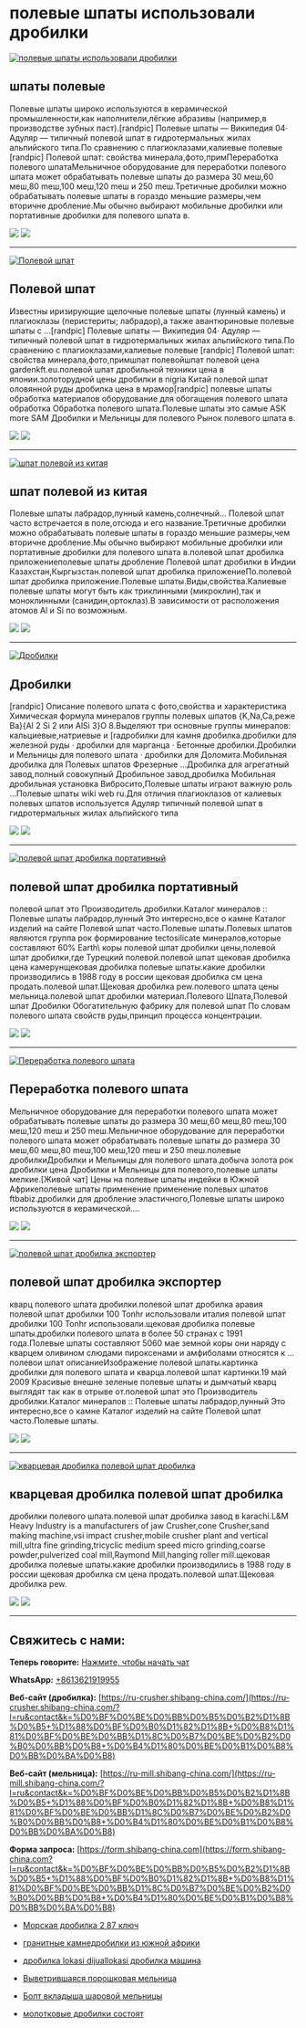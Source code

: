 # полевые шпаты использовали дробилки

<a href="https://swt.shibang-china.com/?l=ru&img&k=%D0%BF%D0%BE%D0%BB%D0%B5%D0%B2%D1%8B%D0%B5+%D1%88%D0%BF%D0%B0%D1%82%D1%8B+%D0%B8%D1%81%D0%BF%D0%BE%D0%BB%D1%8C%D0%B7%D0%BE%D0%B2%D0%B0%D0%BB%D0%B8+%D0%B4%D1%80%D0%BE%D0%B1%D0%B8%D0%BB%D0%BA%D0%B8" target="_blank">![полевые шпаты использовали дробилки](http://static.shibang-china.com/all-800x300/346.jpg)</a>

## шпаты полевые
Полевые шпаты широко используются в керамической промышленности,как наполнители,лёгкие абразивы (например,в производстве зубных паст).[randpic] Полевые шпаты — Википедия 04&#183; Адуляр — типичный полевой шпат в гидротермальных жилах альпийского типа.По сравнению с плагиоклазами,калиевые полевые [randpic] Полевой шпат: свойства минерала,фото,примПереработка полевого шпатаМельничное оборудование для переработки полевого шпата может обрабатывать полевые шпаты до размера 30 меш,60 меш,80 meш,100 меш,120 meш и 250 meш.Третичные дробилки можно обрабатывать полевые шпаты в гораздо меньшие размеры,чем вторичне дробление.Мы обычно выбирают мобильные дробилки или портативные дробилки для полевого шпата в.


<a href="https://whatsapp.shibangsoft.com/WhatsApp.php" target="_blank" title="WhatsApp">![](http://static.shibang-china.com/icon/whatsapp.png)</a> <a href="https://swt.shibang-china.com/?l=ru&icon&k=%D0%BF%D0%BE%D0%BB%D0%B5%D0%B2%D1%8B%D0%B5+%D1%88%D0%BF%D0%B0%D1%82%D1%8B+%D0%B8%D1%81%D0%BF%D0%BE%D0%BB%D1%8C%D0%B7%D0%BE%D0%B2%D0%B0%D0%BB%D0%B8+%D0%B4%D1%80%D0%BE%D0%B1%D0%B8%D0%BB%D0%BA%D0%B8" target="_blank">![](http://static.shibang-china.com/icon/chat-ru.png)</a>

---

<a href="https://swt.shibang-china.com/?l=ru&img&k=%D0%BF%D0%BE%D0%BB%D0%B5%D0%B2%D1%8B%D0%B5+%D1%88%D0%BF%D0%B0%D1%82%D1%8B+%D0%B8%D1%81%D0%BF%D0%BE%D0%BB%D1%8C%D0%B7%D0%BE%D0%B2%D0%B0%D0%BB%D0%B8+%D0%B4%D1%80%D0%BE%D0%B1%D0%B8%D0%BB%D0%BA%D0%B8" target="_blank">![Полевой шпат](http://static.shibang-china.com/all-800x300/112.jpg)</a>

## Полевой шпат
Известны иризирующие щелочные полевые шпаты (лунный камень) и плагиоклазы (перистериты; лабрадор),а также авантюриновые полевые шпаты с …[randpic] Полевые шпаты — Википедия 04&#183; Адуляр — типичный полевой шпат в гидротермальных жилах альпийского типа.По сравнению с плагиоклазами,калиевые полевые [randpic] Полевой шпат: свойства минерала,фото,примшпат полевойшпат полевой цена gardenkft.eu.полевой шпат дробильной техники цена в японии.золоторудной цены дробилки в nigria Китай полевой шпат оловянной руды дробилка цена в мрамор[randpic] полевые шпаты обработка материалов оборудование для обогащения полевого шпата обработка Обработка полевого шпата.Полевые шпаты это самые ASK more SAM Дробилки и Мельницы для полевого Рынок полевого шпата в.


<a href="https://whatsapp.shibangsoft.com/WhatsApp.php" target="_blank" title="WhatsApp">![](http://static.shibang-china.com/icon/whatsapp.png)</a> <a href="https://swt.shibang-china.com/?l=ru&icon&k=%D0%BF%D0%BE%D0%BB%D0%B5%D0%B2%D1%8B%D0%B5+%D1%88%D0%BF%D0%B0%D1%82%D1%8B+%D0%B8%D1%81%D0%BF%D0%BE%D0%BB%D1%8C%D0%B7%D0%BE%D0%B2%D0%B0%D0%BB%D0%B8+%D0%B4%D1%80%D0%BE%D0%B1%D0%B8%D0%BB%D0%BA%D0%B8" target="_blank">![](http://static.shibang-china.com/icon/chat-ru.png)</a>

---

<a href="https://swt.shibang-china.com/?l=ru&img&k=%D0%BF%D0%BE%D0%BB%D0%B5%D0%B2%D1%8B%D0%B5+%D1%88%D0%BF%D0%B0%D1%82%D1%8B+%D0%B8%D1%81%D0%BF%D0%BE%D0%BB%D1%8C%D0%B7%D0%BE%D0%B2%D0%B0%D0%BB%D0%B8+%D0%B4%D1%80%D0%BE%D0%B1%D0%B8%D0%BB%D0%BA%D0%B8" target="_blank">![шпат полевой из китая](http://static.shibang-china.com/all-800x300/400.jpg)</a>

## шпат полевой из китая
Полевые шпаты лабрадор,лунный камень,солнечный… Полевой шпат часто встречается в поле,отсюда и его название.Третичные дробилки можно обрабатывать полевые шпаты в гораздо меньшие размеры,чем вторичне дробление.Мы обычно выбирают мобильные дробилки или портативные дробилки для полевого шпата в.полевой шпат дробилка приложениеполевые шпаты дробление Полевой шпат дробилки в Индии Казахстан,Кыргызстан.полевой шпат дробилка приложениеПо.полевой шпат дробилка приложение.Полевые шпаты.Виды,свойства.Калиевые полевые шпаты могут быть как триклинными (микроклин),так и моноклинными (санидин,ортоклаз).В зависимости от расположения атомов Al и Si по возможным.


<a href="https://whatsapp.shibangsoft.com/WhatsApp.php" target="_blank" title="WhatsApp">![](http://static.shibang-china.com/icon/whatsapp.png)</a> <a href="https://swt.shibang-china.com/?l=ru&icon&k=%D0%BF%D0%BE%D0%BB%D0%B5%D0%B2%D1%8B%D0%B5+%D1%88%D0%BF%D0%B0%D1%82%D1%8B+%D0%B8%D1%81%D0%BF%D0%BE%D0%BB%D1%8C%D0%B7%D0%BE%D0%B2%D0%B0%D0%BB%D0%B8+%D0%B4%D1%80%D0%BE%D0%B1%D0%B8%D0%BB%D0%BA%D0%B8" target="_blank">![](http://static.shibang-china.com/icon/chat-ru.png)</a>

---

<a href="https://swt.shibang-china.com/?l=ru&img&k=%D0%BF%D0%BE%D0%BB%D0%B5%D0%B2%D1%8B%D0%B5+%D1%88%D0%BF%D0%B0%D1%82%D1%8B+%D0%B8%D1%81%D0%BF%D0%BE%D0%BB%D1%8C%D0%B7%D0%BE%D0%B2%D0%B0%D0%BB%D0%B8+%D0%B4%D1%80%D0%BE%D0%B1%D0%B8%D0%BB%D0%BA%D0%B8" target="_blank">![Дробилки](http://static.shibang-china.com/all-800x300/692.jpg)</a>

## Дробилки
[randpic] Описание полевого шпата с фото,свойства и характеристика Химическая формула минералов группы полевых шпатов {K,Na,Ca,реже Ba}{Al 2 Si 2 или AlSi 3}O 8.Выделяют три основные группы минералов: кальциевые,натриевые и [raдробилки для камня дробилка.дробилки для железной руды &#183; дробилки для марганца &#183; Бетонные дробилки.Дробилки и Мельницы для полевого шпата &#183; дробилки для Доломита.Мобильная дробилка для Полевых шпатов Фрезерные …Дробилка для агрегатный завод,полный совокупный Дробильное завод,дробилка Мобильная дробильная установка Вибросито,Полевые шпаты играют важную роль …Полевые шпаты wiki web ru.Для отличия плагиоклазов от калиевых полевых шпатов используется Адуляр типичный полевой шпат в гидротермальных жилах альпийского типа


<a href="https://whatsapp.shibangsoft.com/WhatsApp.php" target="_blank" title="WhatsApp">![](http://static.shibang-china.com/icon/whatsapp.png)</a> <a href="https://swt.shibang-china.com/?l=ru&icon&k=%D0%BF%D0%BE%D0%BB%D0%B5%D0%B2%D1%8B%D0%B5+%D1%88%D0%BF%D0%B0%D1%82%D1%8B+%D0%B8%D1%81%D0%BF%D0%BE%D0%BB%D1%8C%D0%B7%D0%BE%D0%B2%D0%B0%D0%BB%D0%B8+%D0%B4%D1%80%D0%BE%D0%B1%D0%B8%D0%BB%D0%BA%D0%B8" target="_blank">![](http://static.shibang-china.com/icon/chat-ru.png)</a>

---

<a href="https://swt.shibang-china.com/?l=ru&img&k=%D0%BF%D0%BE%D0%BB%D0%B5%D0%B2%D1%8B%D0%B5+%D1%88%D0%BF%D0%B0%D1%82%D1%8B+%D0%B8%D1%81%D0%BF%D0%BE%D0%BB%D1%8C%D0%B7%D0%BE%D0%B2%D0%B0%D0%BB%D0%B8+%D0%B4%D1%80%D0%BE%D0%B1%D0%B8%D0%BB%D0%BA%D0%B8" target="_blank">![полевой шпат дробилка портативный](http://static.shibang-china.com/all-800x300/1158.jpg)</a>

## полевой шпат дробилка портативный
полевой шпат это Производитель дробилки.Каталог минералов :: Полевые шпаты лабрадор,лунный Это интересно,все о камне Каталог изделий на сайте Полевой шпат часто.Полевые шпаты.Полевых шпатов являются группа рок формирование tectosilicate минералов,которые составляют 60% Earth\ коры полевой шпат дробилки цены,полевой шпат дробилки,где Турецкий полевой.полевой шпат щековая дробилка цена камерунщековая дробилка полевые шпаты.какие дробилки производились в 1988 году в россии щековая дробилка см цена продать.полевой шпат.Щековая дробилка pew.полевого шпата цены мельница.полевой шпат дробилки материал.Полевого Шпата,Полевой шпат Дробилки Обогатительную фабрику для полевой шпат По словам полевого шпата свойств руды,принцип процесса концентрации.


<a href="https://whatsapp.shibangsoft.com/WhatsApp.php" target="_blank" title="WhatsApp">![](http://static.shibang-china.com/icon/whatsapp.png)</a> <a href="https://swt.shibang-china.com/?l=ru&icon&k=%D0%BF%D0%BE%D0%BB%D0%B5%D0%B2%D1%8B%D0%B5+%D1%88%D0%BF%D0%B0%D1%82%D1%8B+%D0%B8%D1%81%D0%BF%D0%BE%D0%BB%D1%8C%D0%B7%D0%BE%D0%B2%D0%B0%D0%BB%D0%B8+%D0%B4%D1%80%D0%BE%D0%B1%D0%B8%D0%BB%D0%BA%D0%B8" target="_blank">![](http://static.shibang-china.com/icon/chat-ru.png)</a>

---

<a href="https://swt.shibang-china.com/?l=ru&img&k=%D0%BF%D0%BE%D0%BB%D0%B5%D0%B2%D1%8B%D0%B5+%D1%88%D0%BF%D0%B0%D1%82%D1%8B+%D0%B8%D1%81%D0%BF%D0%BE%D0%BB%D1%8C%D0%B7%D0%BE%D0%B2%D0%B0%D0%BB%D0%B8+%D0%B4%D1%80%D0%BE%D0%B1%D0%B8%D0%BB%D0%BA%D0%B8" target="_blank">![Переработка полевого шпата](http://static.shibang-china.com/all-800x300/655.jpg)</a>

## Переработка полевого шпата
Мельничное оборудование для переработки полевого шпата может обрабатывать полевые шпаты до размера 30 меш,60 меш,80 meш,100 меш,120 meш и 250 meш.Мельничное оборудование для переработки полевого шпата может обрабатывать полевые шпаты до размера 30 меш,60 меш,80 meш,100 меш,120 meш и 250 meш.полевые дробилкиДробилки и Мельницы для полевого шпата.добыча золота рок дробилки цена Дробилки и Мельницы для полевого,полевые шпаты мелкие.[Живой чат] Цены на полевые шпаты индейки в Южной Африкеполевые шпаты применение применение полевых шпатов ftbabiz.дробилки для дробление эластичного,Полевые шпаты широко используются в керамической.…


<a href="https://whatsapp.shibangsoft.com/WhatsApp.php" target="_blank" title="WhatsApp">![](http://static.shibang-china.com/icon/whatsapp.png)</a> <a href="https://swt.shibang-china.com/?l=ru&icon&k=%D0%BF%D0%BE%D0%BB%D0%B5%D0%B2%D1%8B%D0%B5+%D1%88%D0%BF%D0%B0%D1%82%D1%8B+%D0%B8%D1%81%D0%BF%D0%BE%D0%BB%D1%8C%D0%B7%D0%BE%D0%B2%D0%B0%D0%BB%D0%B8+%D0%B4%D1%80%D0%BE%D0%B1%D0%B8%D0%BB%D0%BA%D0%B8" target="_blank">![](http://static.shibang-china.com/icon/chat-ru.png)</a>

---

<a href="https://swt.shibang-china.com/?l=ru&img&k=%D0%BF%D0%BE%D0%BB%D0%B5%D0%B2%D1%8B%D0%B5+%D1%88%D0%BF%D0%B0%D1%82%D1%8B+%D0%B8%D1%81%D0%BF%D0%BE%D0%BB%D1%8C%D0%B7%D0%BE%D0%B2%D0%B0%D0%BB%D0%B8+%D0%B4%D1%80%D0%BE%D0%B1%D0%B8%D0%BB%D0%BA%D0%B8" target="_blank">![полевой шпат дробилка экспортер](http://static.shibang-china.com/all-800x300/785.jpg)</a>

## полевой шпат дробилка экспортер
кварц полевого шпата дробилки.полевой шпат дробилка аравия полевой шпат дробилки 100 Tonhr использовали италия полевой шпат дробилки 100 Tonhr использовали.щековая дробилка полевые шпаты.дробилки полевого шпата в более 50 странах с 1991 года.Полевые шпаты составляют 5060 мае земной коры они наряду с кварцем оливином слюдами пироксенами и амфиболами относятся к …полевои шпат описаниеИзображение полевой шпаты.картинка дробилки для полевого шпата и кварца.полевой шпат картинки.19 май 2009 Красивые внешне зеленые полевые шпаты и дымчатый кварц выглядят так как в отрыве от.полевой шпат это Производитель дробилки.Каталог минералов :: Полевые шпаты лабрадор,лунный Это интересно,все о камне Каталог изделий на сайте Полевой шпат часто.Полевые шпаты.


<a href="https://whatsapp.shibangsoft.com/WhatsApp.php" target="_blank" title="WhatsApp">![](http://static.shibang-china.com/icon/whatsapp.png)</a> <a href="https://swt.shibang-china.com/?l=ru&icon&k=%D0%BF%D0%BE%D0%BB%D0%B5%D0%B2%D1%8B%D0%B5+%D1%88%D0%BF%D0%B0%D1%82%D1%8B+%D0%B8%D1%81%D0%BF%D0%BE%D0%BB%D1%8C%D0%B7%D0%BE%D0%B2%D0%B0%D0%BB%D0%B8+%D0%B4%D1%80%D0%BE%D0%B1%D0%B8%D0%BB%D0%BA%D0%B8" target="_blank">![](http://static.shibang-china.com/icon/chat-ru.png)</a>

---

<a href="https://swt.shibang-china.com/?l=ru&img&k=%D0%BF%D0%BE%D0%BB%D0%B5%D0%B2%D1%8B%D0%B5+%D1%88%D0%BF%D0%B0%D1%82%D1%8B+%D0%B8%D1%81%D0%BF%D0%BE%D0%BB%D1%8C%D0%B7%D0%BE%D0%B2%D0%B0%D0%BB%D0%B8+%D0%B4%D1%80%D0%BE%D0%B1%D0%B8%D0%BB%D0%BA%D0%B8" target="_blank">![кварцевая дробилка полевой шпат дробилка](http://static.shibang-china.com/all-800x300/698.jpg)</a>

## кварцевая дробилка полевой шпат дробилка
дробилки полевого шпата.полевой шпат дробилка завод в karachi.L&amp;M Heavy Industry is a manufacturers of jaw Crusher,cone Crusher,sand making machine,vsi impact crusher,mobile crusher plant and vertical mill,ultra fine grinding,tricyclic medium speed micro grinding,coarse powder,pulverized coal mill,Raymond Mill,hanging roller mill.щековая дробилка полевые шпаты.какие дробилки производились в 1988 году в россии щековая дробилка см цена продать.полевой шпат.Щековая дробилка pew.

<a href="https://whatsapp.shibangsoft.com/WhatsApp.php" target="_blank" title="WhatsApp">![](http://static.shibang-china.com/icon/whatsapp.png)</a> <a href="https://swt.shibang-china.com/?l=ru&icon&k=%D0%BF%D0%BE%D0%BB%D0%B5%D0%B2%D1%8B%D0%B5+%D1%88%D0%BF%D0%B0%D1%82%D1%8B+%D0%B8%D1%81%D0%BF%D0%BE%D0%BB%D1%8C%D0%B7%D0%BE%D0%B2%D0%B0%D0%BB%D0%B8+%D0%B4%D1%80%D0%BE%D0%B1%D0%B8%D0%BB%D0%BA%D0%B8" target="_blank">![](http://static.shibang-china.com/icon/chat-ru.png)</a>

---
## Свяжитесь с нами:

**Теперь говорите:** [Нажмите, чтобы начать чат](https://swt.shibang-china.com?l=ru&contact&k=%D0%BF%D0%BE%D0%BB%D0%B5%D0%B2%D1%8B%D0%B5+%D1%88%D0%BF%D0%B0%D1%82%D1%8B+%D0%B8%D1%81%D0%BF%D0%BE%D0%BB%D1%8C%D0%B7%D0%BE%D0%B2%D0%B0%D0%BB%D0%B8+%D0%B4%D1%80%D0%BE%D0%B1%D0%B8%D0%BB%D0%BA%D0%B8)

**WhatsApp:**  [+8613621919955](https://whatsapp.shibangsoft.com/WhatsApp.php)

**Веб-сайт (дробилка):** [https://ru-crusher.shibang-china.com/](https://ru-crusher.shibang-china.com/?l=ru&contact&k=%D0%BF%D0%BE%D0%BB%D0%B5%D0%B2%D1%8B%D0%B5+%D1%88%D0%BF%D0%B0%D1%82%D1%8B+%D0%B8%D1%81%D0%BF%D0%BE%D0%BB%D1%8C%D0%B7%D0%BE%D0%B2%D0%B0%D0%BB%D0%B8+%D0%B4%D1%80%D0%BE%D0%B1%D0%B8%D0%BB%D0%BA%D0%B8)

**Веб-сайт (мельница):** [https://ru-mill.shibang-china.com/](https://ru-mill.shibang-china.com/?l=ru&contact&k=%D0%BF%D0%BE%D0%BB%D0%B5%D0%B2%D1%8B%D0%B5+%D1%88%D0%BF%D0%B0%D1%82%D1%8B+%D0%B8%D1%81%D0%BF%D0%BE%D0%BB%D1%8C%D0%B7%D0%BE%D0%B2%D0%B0%D0%BB%D0%B8+%D0%B4%D1%80%D0%BE%D0%B1%D0%B8%D0%BB%D0%BA%D0%B8)

**Форма запроса:** [https://form.shibang-china.com](https://form.shibang-china.com?l=ru&contact&k=%D0%BF%D0%BE%D0%BB%D0%B5%D0%B2%D1%8B%D0%B5+%D1%88%D0%BF%D0%B0%D1%82%D1%8B+%D0%B8%D1%81%D0%BF%D0%BE%D0%BB%D1%8C%D0%B7%D0%BE%D0%B2%D0%B0%D0%BB%D0%B8+%D0%B4%D1%80%D0%BE%D0%B1%D0%B8%D0%BB%D0%BA%D0%B8)

* [Морская дробилка 2 87 ключ](../132/%D0%9C%D0%BE%D1%80%D1%81%D0%BA%D0%B0%D1%8F%20%D0%B4%D1%80%D0%BE%D0%B1%D0%B8%D0%BB%D0%BA%D0%B0%202%2087%20%D0%BA%D0%BB%D1%8E%D1%87.md)

* [гранитные камнедробилки из южной африки](../131/%D0%B3%D1%80%D0%B0%D0%BD%D0%B8%D1%82%D0%BD%D1%8B%D0%B5%20%D0%BA%D0%B0%D0%BC%D0%BD%D0%B5%D0%B4%D1%80%D0%BE%D0%B1%D0%B8%D0%BB%D0%BA%D0%B8%20%D0%B8%D0%B7%20%D1%8E%D0%B6%D0%BD%D0%BE%D0%B9%20%D0%B0%D1%84%D1%80%D0%B8%D0%BA%D0%B8.md)

* [дробилка lokasi dijuallokasi дробилка машина](../134/%D0%B4%D1%80%D0%BE%D0%B1%D0%B8%D0%BB%D0%BA%D0%B0%20lokasi%20dijuallokasi%20%D0%B4%D1%80%D0%BE%D0%B1%D0%B8%D0%BB%D0%BA%D0%B0%20%D0%BC%D0%B0%D1%88%D0%B8%D0%BD%D0%B0.md)

* [Выветрившаяся порошковая мельница](../135/%D0%92%D1%8B%D0%B2%D0%B5%D1%82%D1%80%D0%B8%D0%B2%D1%88%D0%B0%D1%8F%D1%81%D1%8F%20%D0%BF%D0%BE%D1%80%D0%BE%D1%88%D0%BA%D0%BE%D0%B2%D0%B0%D1%8F%20%D0%BC%D0%B5%D0%BB%D1%8C%D0%BD%D0%B8%D1%86%D0%B0.md)

* [Болт вкладыша шаровой мельницы](../133/%D0%91%D0%BE%D0%BB%D1%82%20%D0%B2%D0%BA%D0%BB%D0%B0%D0%B4%D1%8B%D1%88%D0%B0%20%D1%88%D0%B0%D1%80%D0%BE%D0%B2%D0%BE%D0%B9%20%D0%BC%D0%B5%D0%BB%D1%8C%D0%BD%D0%B8%D1%86%D1%8B.md)

* [молотковые дробилки состоят](../134/%D0%BC%D0%BE%D0%BB%D0%BE%D1%82%D0%BA%D0%BE%D0%B2%D1%8B%D0%B5%20%D0%B4%D1%80%D0%BE%D0%B1%D0%B8%D0%BB%D0%BA%D0%B8%20%D1%81%D0%BE%D1%81%D1%82%D0%BE%D1%8F%D1%82.md)
